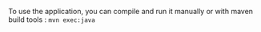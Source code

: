 To use the application, you can compile and run it manually or with maven build tools : `mvn exec:java`
